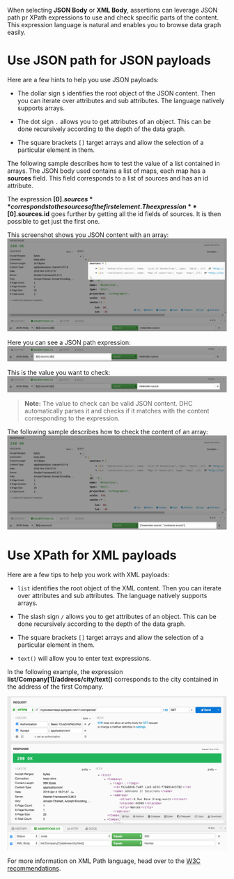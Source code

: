 When selecting **JSON Body** or **XML Body**, assertions can leverage JSON path pr XPath expressions to use and check specific parts of the content. This expression language is natural and enables you to browse data graph easily.

# Use JSON path for JSON payloads

Here are a few hints to help you use JSON payloads:

- The dollar sign ```$``` identifies the root object of the JSON content. Then you can iterate over attributes and sub attributes. The language natively supports arrays.

- The dot sign ```.``` allows you to get attributes of an object. This can be done recursively according to the depth of the data graph.

- The square brackets ```[]``` target arrays and allow the selection of a particular element in them.

The following sample describes how to test the value of a list contained in arrays. The JSON body used contains a list of maps, each map has a **sources** field. This field corresponds to a list of sources and has an id attribute.

The expression **$[0].sources** corresponds to the sources of the first element. The expression **$[0].sources.id** goes further by getting all the id fields of sources. It is then possible to get just the first one.


This screenshot shows you JSON content with an array:
![JSON content with array](images/09-json-content-array.jpg "JSON content with array")

Here you can see a JSON path expression:
![JSON path expression](images/09-json-path-expression.jpg "JSON path expression")

This is the value you want to check:
![JSON content with array](images/09-json-value.jpg "JSON content with array")

>**Note:**
The value to check can be valid JSON content. DHC automatically parses it and checks if it matches with the content corresponding to the expression.

The following sample describes how to check the content of an array:
![JSON value](images/10-json-value.jpg "JSON value")

# <a class="anchor" name="xpath"></a>Use XPath for XML payloads

Here are a few tips to help you work with XML payloads:

- ```list``` identifies the root object of the XML content. Then you can iterate over attributes and sub attributes. The language natively supports arrays.

- The slash sign ```/``` allows you to get attributes of an object. This can be done recursively according to the depth of the data graph.

- The square brackets ```[]``` target arrays and allow the selection of a particular element in them.

- ```text()``` will allow you to enter text expressions.

In the following example, the expression **list/Company[1]/address/city/text()** corresponds to the city contained in the address of the first Company.

![XML value](images/xml-payload.jpg "XML value")

For more information on XML Path language, head over to the <a href="https://www.w3.org/TR/xpath/" target="_blank">W3C recommendations</a>.
